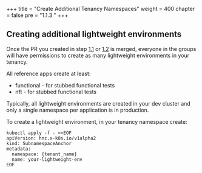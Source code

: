 +++
title = "Create Additional Tenancy Namespaces"
weight = 400
chapter = false
pre = "1.1.3 "
+++


## Creating additional lightweight environments

Once the PR you created in step [1.1](../tenancycli) or [1.2](../tenancymanually) is merged, everyone in the groups will have permissions to create as many lightweight environments in your tenancy.


All reference apps create at least:

* functional - for stubbed functional tests 
* nft - for stubbed functional tests

Typically, all lightweight environments are created in your dev cluster and only
a single namespace per application is in production.

To create a lightweight environment, in your tenancy namespace create:


```
kubectl apply -f - <<EOF
apiVersion: hnc.x-k8s.io/v1alpha2
kind: SubnamespaceAnchor
metadata:
  namespace: {tenant_name}
  name: your-lightweight-env
EOF
```

